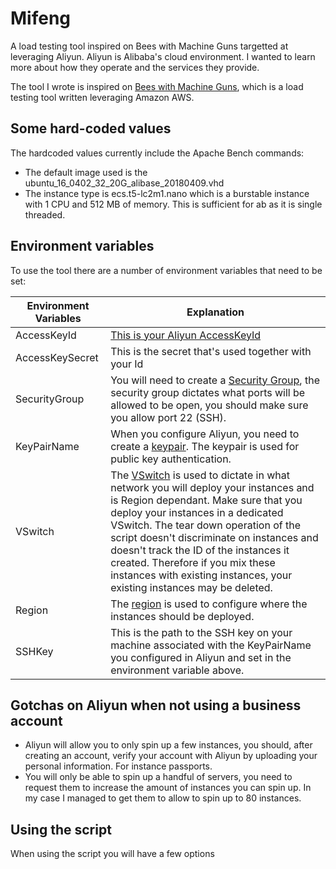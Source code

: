 # Mifeng
A load testing tool inspired on Bees with Machine Guns targetted at leveraging Aliyun. Aliyun is Alibaba's cloud environment. I wanted to learn more about how they operate and the services they provide.

The tool I wrote is inspired on [Bees with Machine Guns](https://github.com/newsapps/beeswithmachineguns), which is a load testing tool written leveraging Amazon AWS.

## Some hard-coded values
The hardcoded values currently include the Apache Bench commands:
- The default image used is the ubuntu_16_0402_32_20G_alibase_20180409.vhd
- The instance type is ecs.t5-lc2m1.nano which is a burstable instance with 1 CPU and 512 MB of memory. This is sufficient for ab as it is single threaded.


## Environment variables
To use the tool there are a number of environment variables that need to be set:


| Environment Variables| Explanation           |
| ------------- |-------------|
| AccessKeyId    | [This is your Aliyun AccessKeyId](https://www.alibabacloud.com/help/doc-detail/29009.htm)  |
| AccessKeySecret  | This is the secret that's used together with your Id    |
| SecurityGroup | You will need to create a [Security Group](https://www.alibabacloud.com/help/doc-detail/25468.htm), the security group dictates what ports will be allowed to be open, you should make sure you allow port 22 (SSH).     |
| KeyPairName | When you configure Aliyun, you need to create a [keypair](https://partners-intl.aliyun.com/help/doc-detail/51793.htm). The keypair is used for public key authentication.  |
| VSwitch | The [VSwitch](https://www.alibabacloud.com/help/doc-detail/65387.htm) is used to dictate in what network you will deploy your instances and is Region dependant. Make sure that you deploy your instances in a dedicated VSwitch. The tear down operation of the script doesn't discriminate on instances and doesn't track the ID of the instances it created. Therefore if you mix these instances with existing instances, your existing instances may be deleted.     |
| Region | The [region](https://www.alibabacloud.com/help/doc-detail/40654.htm) is used to configure where the instances should be deployed. |
| SSHKey | This is the path to the SSH key on your machine associated with the KeyPairName you configured in Aliyun and set in the environment variable above.      |


## Gotchas on Aliyun when not using a business account
- Aliyun will allow you to only spin up a few instances, you should, after creating an account, verify your account with Aliyun by uploading your personal information. For instance passports.
- You will only be able to spin up a handful of servers, you need to request them to increase the amount of instances you can spin up. In my case I managed to get them to allow to spin up to 80 instances.

## Using the script
When using the script you will have a few options
